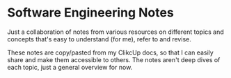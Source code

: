 # Software Engineering Notes
Just a collaboration of notes from various resources on different topics and concepts that's easy to understand (for me), refer to and revise.

These notes are copy/pasted from my ClikcUp docs, so that I can easily share and make them accessible to others. The notes aren't deep dives of each topic, just a general overview for now.